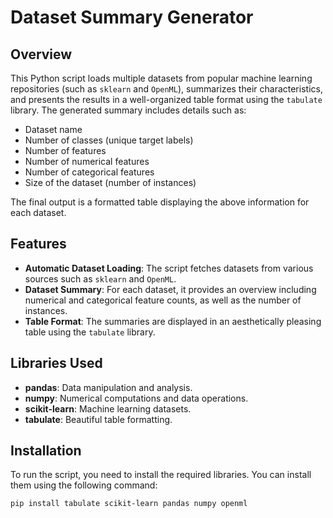 # Dataset Summary Generator

## Overview
This Python script loads multiple datasets from popular machine learning repositories (such as `sklearn` and `OpenML`), summarizes their characteristics, and presents the results in a well-organized table format using the `tabulate` library. The generated summary includes details such as:

- Dataset name
- Number of classes (unique target labels)
- Number of features
- Number of numerical features
- Number of categorical features
- Size of the dataset (number of instances)

The final output is a formatted table displaying the above information for each dataset.

## Features
- **Automatic Dataset Loading**: The script fetches datasets from various sources such as `sklearn` and `OpenML`.
- **Dataset Summary**: For each dataset, it provides an overview including numerical and categorical feature counts, as well as the number of instances.
- **Table Format**: The summaries are displayed in an aesthetically pleasing table using the `tabulate` library.
  
## Libraries Used
- **pandas**: Data manipulation and analysis.
- **numpy**: Numerical computations and data operations.
- **scikit-learn**: Machine learning datasets.
- **tabulate**: Beautiful table formatting.

## Installation
To run the script, you need to install the required libraries. You can install them using the following command:

```bash
pip install tabulate scikit-learn pandas numpy openml
